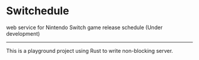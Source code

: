 # Switchedule

web service for Nintendo Switch game release schedule
(Under development)

---

This is a playground project using Rust to write non-blocking server.

